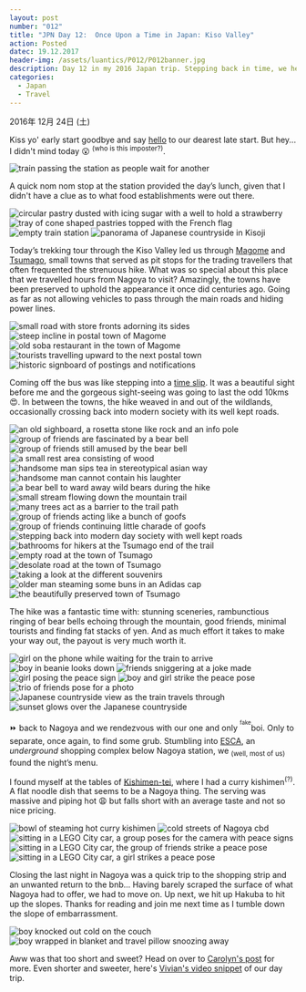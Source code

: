 ```yaml
---
layout: post
number: "012"
title: "JPN Day 12:  Once Upon a Time in Japan: Kiso Valley"
action: Posted
datec: 19.12.2017
header-img: /assets/luantics/P012/P012banner.jpg
description: Day 12 in my 2016 Japan trip. Stepping back in time, we head to Kisoji where we take a long hike through the small towns of Magome and Tsumago.
categories:
  - Japan
  - Travel
---
```


2016年 12月 24日 (土)

Kiss yo' early start goodbye and say <a href="https://youtu.be/VQ03WpqlpCI?t=1m15s">hello</a> to our dearest late start. But hey... I didn't mind today :open_mouth: <sup>(who is this imposter?)</sup>. 

<div class="imageset">
	<img src="{{ baseurl }}/assets/luantics/P012/P012JPND1201.jpg" alt="train passing the station as people wait for another"/>
</div>

A quick nom nom stop at the station provided the day’s lunch, given that I didn't have a clue as to what food establishments were out there.

<div class="imageset">
	<div class="row">
		<img src="{{ baseurl }}/assets/luantics/P012/P012JPND1202A.jpg" alt="circular pastry dusted with icing sugar with a well to hold a strawberry" class="two-thirds"/>
		<img src="{{ baseurl }}/assets/luantics/P012/P012JPND1202B.jpg" alt="tray of cone shaped pastries topped with the French flag" class="one-third"/>
	</div>
	<img src="{{ baseurl }}/assets/luantics/P012/P012JPND1203.jpg" alt="empty train station"/>
	<img src="{{ baseurl }}/assets/luantics/P012/P012JPND1204.jpg" alt="panorama of Japanese countryside in Kisoji"/>
</div>

Today’s trekking tour through the Kiso Valley led us through <a href="https://www.google.com.au/maps/place/Magome,+Nakatsugawa,+Gifu+Prefecture+508-0502,+Japan/@35.5271665,137.5659074,15z/data=!3m1!4b1!4m5!3m4!1s0x601cb71add823007:0x7d766e65361116fa!8m2!3d35.5259642!4d137.5667895?hl=en">Magome</a> and <a href="https://www.google.com.au/maps/place/%E5%A6%BB%E7%B1%A0%E5%AE%BF/@35.5777208,137.5931631,17z/data=!3m1!4b1!4m5!3m4!1s0x601cb7e4a598bb33:0x87bc2c35315036f6!8m2!3d35.5777208!4d137.5953518?hl=en">Tsumago</a>, small towns that served as pit stops for the trading travellers that often frequented the strenuous hike. What was so special about this place that we travelled hours from Nagoya to visit? Amazingly, the towns have been preserved to uphold the appearance it once did centuries ago. Going as far as not allowing vehicles to pass through the main roads and hiding power lines.

<div class="imageset">
	<img src="{{ baseurl }}/assets/luantics/P012/P012JPND1205.jpg" alt="small road with store fronts adorning its sides"/>
	<img src="{{ baseurl }}/assets/luantics/P012/P012JPND1206.jpg" alt="steep incline in postal town of Magome"/>
	<img src="{{ baseurl }}/assets/luantics/P012/P012JPND1207.jpg" alt="old soba restaurant in the town of Magome"/>
	<img src="{{ baseurl }}/assets/luantics/P012/P012JPND1208.jpg" alt="tourists travelling upward to the next postal town"/>
	<img src="{{ baseurl }}/assets/luantics/P012/P012JPND1209.jpg" alt="historic signboard of postings and notifications"/>
</div>

Coming off the bus was like stepping into a <a href="https://youtu.be/J9wqjEBHmMY?t=38s">time slip</a>. It was a beautiful sight before me and the gorgeous sight-seeing was going to last the odd 10kms :heart_eyes:. In between the towns, the hike weaved in and out of the wildlands, occasionally crossing back into modern society with its well kept roads.

<div class="imageset">
	<img src="{{ baseurl }}/assets/luantics/P012/P012JPND1210.jpg" alt="an old sighboard, a rosetta stone like rock and an info pole"/>
	<img src="{{ baseurl }}/assets/luantics/P012/P012JPND1211.jpg" alt="group of friends are fascinated by a bear bell"/>
	<img src="{{ baseurl }}/assets/luantics/P012/P012JPND1212.jpg" alt="group of friends still amused by the bear bell"/>
	<img src="{{ baseurl }}/assets/luantics/P012/P012JPND1213.jpg" alt="a small rest area consisting of wood"/>
	<div class="row">
		<img src="{{ baseurl }}/assets/luantics/P012/P012JPND1214A.jpg" alt="handsome man sips tea in stereotypical asian way" class="half"/>
		<img src="{{ baseurl }}/assets/luantics/P012/P012JPND1214B.jpg" alt="handsome man cannot contain his laughter" class="half"/>
	</div>
	<img src="{{ baseurl }}/assets/luantics/P012/P012JPND1215.jpg" alt="a bear bell to ward away wild bears during the hike"/>
	<img src="{{ baseurl }}/assets/luantics/P012/P012JPND1216.jpg" alt="small stream flowing down the mountain trail"/>
	<img src="{{ baseurl }}/assets/luantics/P012/P012JPND1217.jpg" alt="many trees act as a barrier to the trail path"/>
	<div class="row">
		<img src="{{ baseurl }}/assets/luantics/P012/P012JPND1218A.jpg" alt="group of friends acting like a bunch of goofs" class="half"/>
		<img src="{{ baseurl }}/assets/luantics/P012/P012JPND1218B.jpg" alt="group of friends continuing little charade of goofs" class="half"/>
	</div>
	<img src="{{ baseurl }}/assets/luantics/P012/P012JPND1219.jpg" alt="stepping back into modern day society with well kept roads"/>
	<img src="{{ baseurl }}/assets/luantics/P012/P012JPND1220.jpg" alt="bathrooms for hikers at the Tsumago end of the trail"/>
	<img src="{{ baseurl }}/assets/luantics/P012/P012JPND1221.jpg" alt="empty road at the town of Tsumago"/>
	<img src="{{ baseurl }}/assets/luantics/P012/P012JPND1222.jpg" alt="desolate road at the town of Tsumago"/>
	<img src="{{ baseurl }}/assets/luantics/P012/P012JPND1223.jpg" alt="taking a look at the different souvenirs"/>
	<img src="{{ baseurl }}/assets/luantics/P012/P012JPND1224.jpg" alt="older man steaming some buns in an Adidas cap"/>
	<img src="{{ baseurl }}/assets/luantics/P012/P012JPND1225.jpg" alt="the beautifully preserved town of Tsumago"/>
</div>

The hike was a fantastic time with: stunning sceneries, rambunctious ringing of bear bells echoing through the mountain, good friends, minimal tourists and finding fat stacks of yen. And as much effort it takes to make your way out, the payout is very much worth it.

<div class="imageset">
	<img src="{{ baseurl }}/assets/luantics/P012/P012JPND1226.jpg" alt="girl on the phone while waiting for the train to arrive"/>
	<img src="{{ baseurl }}/assets/luantics/P012/P012JPND1227.jpg" alt="boy in beanie looks down"/>
	<img src="{{ baseurl }}/assets/luantics/P012/P012JPND1228.jpg" alt="friends sniggering at a joke made"/>
	<div class="row">
		<img src="{{ baseurl }}/assets/luantics/P012/P012JPND1229A.jpg" alt="girl posing the peace sign" class="half"/>
		<img src="{{ baseurl }}/assets/luantics/P012/P012JPND1229B.jpg" alt="boy and girl strike the peace pose" class="half"/>
	</div>
	<img src="{{ baseurl }}/assets/luantics/P012/P012JPND1230.jpg" alt="trio of friends pose for a photo"/>
	<img src="{{ baseurl }}/assets/luantics/P012/P012JPND1231.jpg" alt="Japanese countryside view as the train travels through"/>
	<img src="{{ baseurl }}/assets/luantics/P012/P012JPND1232.jpg" alt="sunset glows over the Japanese countryside"/>
</div>

:fast_forward: back to Nagoya and we rendezvous with our one and only <sup><sup>fake</sup></sup>boi. Only to separate, once again, to find some grub. Stumbling into <a href="https://www.google.com.au/maps/place/Esca+underground+shopping+center/@35.1702156,136.8803616,15z/data=!4m5!3m4!1s0x0:0xff8054343d33ab!8m2!3d35.1702156!4d136.8803616">ESCA</a>, an _underground_ shopping complex below Nagoya station, we <sub>(well, most of us)</sub> found the night’s menu. 

I found myself at the tables of <a href="https://www.google.com.au/maps/place/%E3%81%8D%E3%81%97%E3%82%81%E3%82%93%E4%BA%AD/@35.1691906,136.8788018,17z/data=!3m1!5s0x600376e647bffda5:0x881f1844173204eb!4m12!1m6!3m5!1s0x600376e61a49b519:0x88c24b7579dd462c!2z44GN44GX44KB44KT5Lqt!8m2!3d35.1709425!4d136.8801178!3m4!1s0x600376e61a49b519:0x88c24b7579dd462c!8m2!3d35.1709425!4d136.8801178">Kishimen-tei</a>, where I had a curry kishimen<sup>(?)</sup>. A flat noodle dish that seems to be a Nagoya thing. The serving was massive and piping hot :weary: but falls short with an average taste and not so nice pricing. 

<div class="imageset">
	<img src="{{ baseurl }}/assets/luantics/P012/P012JPND1233.jpg" alt="bowl of steaming hot curry kishimen"/>
	<img src="{{ baseurl }}/assets/luantics/P012/P012JPND1234.jpg" alt="cold streets of Nagoya cbd"/>
	<img src="{{ baseurl }}/assets/luantics/P012/P012JPND1235.jpg" alt="sitting in a LEGO City car, a group poses for the camera with peace signs"/>
	<div class="row">
		<img src="{{ baseurl }}/assets/luantics/P012/P012JPND1235A.jpg" alt="sitting in a LEGO City car, the group of friends strike a peace pose" class="half"/>
		<img src="{{ baseurl }}/assets/luantics/P012/P012JPND1235B.jpg" alt="sitting in a LEGO City car, a girl strikes a peace pose" class="half"/>
	</div>
</div>

Closing the last night in Nagoya was a quick trip to the shopping strip and an unwanted return to the bnb... Having barely scraped the surface of what Nagoya had to offer, we had to move on. Up next, we hit up Hakuba to hit up the slopes. Thanks for reading and join me next time as I tumble down the slope of embarrassment. 

<div class="imageset">
	<div class="row">
		<img src="{{ baseurl }}/assets/luantics/P012/P012JPND1236A.jpg" alt="boy knocked out cold on the couch" class="two-thirds"/>
		<img src="{{ baseurl }}/assets/luantics/P012/P012JPND1236B.jpg" alt="boy wrapped in blanket and travel pillow snoozing away" class="one-third"/>
	</div>
</div>

Aww was that too short and sweet? Head on over to <a href="http://www.capturedbycarolyn.com/blog/2017/kiso-valley">Carolyn's post</a> for more. Even shorter and sweeter, here's <a href="https://youtu.be/lnoyTL7olS0?t=1m19s">Vivian's video snippet</a> of our day trip.